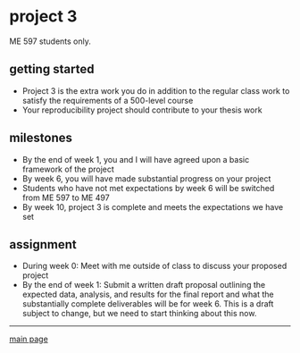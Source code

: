 
# project 3

ME 597 students only.

## getting started

  - Project 3 is the extra work you do in addition to the regular class
    work to satisfy the requirements of a 500-level course  
  - Your reproducibility project should contribute to your thesis work

## milestones

  - By the end of week 1, you and I will have agreed upon a basic
    framework of the project
  - By week 6, you will have made substantial progress on your project
  - Students who have not met expectations by week 6 will be switched
    from ME 597 to ME 497
  - By week 10, project 3 is complete and meets the expectations we have
    set

## assignment

  - During week 0: Meet with me outside of class to discuss your
    proposed project
  - By the end of week 1: Submit a written draft proposal outlining the
    expected data, analysis, and results for the final report and what
    the substantially complete deliverables will be for week 6. This is
    a draft subject to change, but we need to start thinking about this
    now.

-----

[main page](../README.md)

